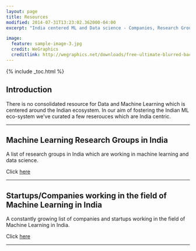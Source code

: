 ```yaml
---
layout: page
title: Resources
modified: 2014-07-31T13:23:02.362000-04:00
excerpt: "India centered ML and Data science - Companies, Research Groups etc"

image:
  feature: sample-image-3.jpg
  credit: WeGraphics
  creditlink: http://wegraphics.net/downloads/free-ultimate-blurred-background-pack/
---
```


{% include _toc.html %}

## Introduction

There is no consolidated resource for Data and Machine Learning which is centered around the Indian ecosystem. In our aim of fostering the Indian ML eco-system we've curated a few reserouces which are India centric.


---

## Machine Learning Research Groups in India

A list of research groups in India which are working in machine learning and data science.

Click <a href='{{site.ur]}}/research-groups'> here</a>

---

## Startups/Companies working in the field of Machine Learning in India

A constantly growing list of companies and startups working in the field of Machine Learning in India.

Click <a href='{{site.ur]}}/ml-companies'> here</a>

---
